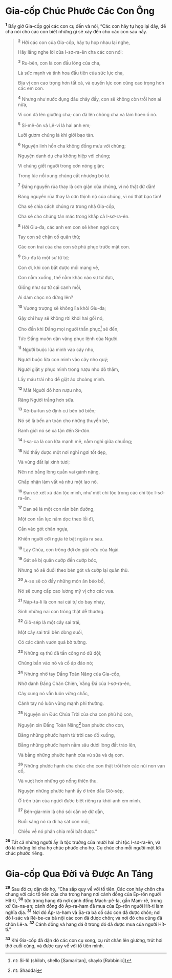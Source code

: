 # Gia-cốp Chúc Phước Các Con Ông

<sup><b>1</b></sup> Bấy giờ Gia-cốp gọi các con cụ đến và nói, “Các con hãy tụ họp lại đây, để cha nói cho các con biết những gì sẽ xảy đến cho các con sau nầy.

> <sup><b>2</b></sup> Hỡi các con của Gia-cốp, hãy tụ họp nhau lại nghe,
>
> Hãy lắng nghe lời của I-sơ-ra-ên cha các con nói:
>
> <sup><b>3</b></sup> Ru-bên, con là con đầu lòng của cha,
>
> Là sức mạnh và tinh hoa đầu tiên của sức lực cha,
>
> Ðịa vị con cao trọng hơn tất cả, và quyền lực con cũng cao trọng hơn các em con.
>
> <sup><b>4</b></sup> Nhưng như nước đụng đâu chảy đấy, con sẽ không còn trỗi hơn ai nữa,
>
> Vì con đã lên giường cha; con đã lên chõng cha và làm hoen ố nó.
>
> <sup><b>5</b></sup> Si-mê-ôn và Lê-vi là hai anh em;
>
> Lưỡi gươm chúng là khí giới bạo tàn.
>
> <sup><b>6</b></sup> Nguyện linh hồn cha không đồng mưu với chúng;
>
> Nguyện danh dự cha không hiệp với chúng;
>
> Vì chúng giết người trong cơn nóng giận;
>
> Trong lúc nổi xung chúng cắt nhượng bò tơ.
>
> <sup><b>7</b></sup> Ðáng nguyền rủa thay là cơn giận của chúng, vì nó thật dữ dằn!
>
> Ðáng nguyền rủa thay là cơn thịnh nộ của chúng, vì nó thật bạo tàn!
>
> Cha sẽ chia cách chúng ra trong nhà Gia-cốp,
>
> Cha sẽ cho chúng tản mác trong khắp cả I-sơ-ra-ên.
>
> <sup><b>8</b></sup> Hỡi Giu-đa, các anh em con sẽ khen ngợi con;
>
> Tay con sẽ chận cổ quân thù;
>
> Các con trai của cha con sẽ phủ phục trước mặt con.
>
> <sup><b>9</b></sup> Giu-đa là một sư tử tơ;
>
> Con ơi, khi con bắt được mồi mang về,
>
> Con nằm xuống, thế nằm khác nào sư tử đực,
>
> Giống như sư tử cái canh mồi,
>
> Ai dám chọc nó đứng lên?
>
> <sup><b>10</b></sup> Vương trượng sẽ không lìa khỏi Giu-đa;
>
> Gậy chỉ huy sẽ không rời khỏi hai gối nó,
>
> Cho đến khi Ðấng mọi người thần phục[^1-ea0a0c06-08f2-4fc1-947c-1b35b7b817fb] sẽ đến,
>
> Tức Ðấng muôn dân vâng phục lệnh của Người.
>
> <sup><b>11</b></sup> Người buộc lừa mình vào cây nho,
>
> Người buộc lừa con mình vào cây nho quý;
>
> Người giặt y phục mình trong rượu nho đỏ thẳm,
>
> Lấy máu trái nho để giặt áo choàng mình.
>
> <sup><b>12</b></sup> Mắt Người đỏ hơn rượu nho,
>
> Răng Người trắng hơn sữa.
>
> <sup><b>13</b></sup> Xê-bu-lun sẽ định cư bên bờ biển;
>
> Nó sẽ là bến an toàn cho những thuyền bè,
>
> Ranh giới nó sẽ xa tận đến Si-đôn.
>
> <sup><b>14</b></sup> I-sa-ca là con lừa mạnh mẽ, nằm nghỉ giữa chuồng;
>
> <sup><b>15</b></sup> Nó thấy được một nơi nghỉ ngơi tốt đẹp,
>
> Và vùng đất lại xinh tươi;
>
> Nên nó bằng lòng quằn vai gánh nặng,
>
> Chấp nhận làm vất vả như một lao nô.
>
> <sup><b>16</b></sup> Ðan sẽ xét xử dân tộc mình, như một chi tộc trong các chi tộc I-sơ-ra-ên.
>
> <sup><b>17</b></sup> Ðan sẽ là một con rắn bên đường,
>
> Một con rắn lục nằm dọc theo lối đi,
>
> Cắn vào gót chân ngựa,
>
> Khiến người cỡi ngựa té bật ngửa ra sau.
>
> <sup><b>18</b></sup> Lạy Chúa, con trông đợi ơn giải cứu của Ngài.
>
> <sup><b>19</b></sup> Gát sẽ bị quân cướp đến cướp bóc,
>
> Nhưng nó sẽ đuổi theo bén gót và cướp lại quân thù.
>
> <sup><b>20</b></sup> A-se sẽ có đầy những món ăn béo bổ,
>
> Nó sẽ cung cấp cao lương mỹ vị cho các vua.
>
> <sup><b>21</b></sup> Náp-ta-li là con nai cái tự do bay nhảy,
>
> Sinh những nai con trông thật dễ thương.
>
> <sup><b>22</b></sup> Giô-sép là một cây sai trái,
>
> Một cây sai trái bên dòng suối,
>
> Có các cành vươn quá bờ tường.
>
> <sup><b>23</b></sup> Những xạ thủ đã tấn công nó dữ dội;
>
> Chúng bắn vào nó và cố áp đảo nó;
>
> <sup><b>24</b></sup> Nhưng nhờ tay Ðấng Toàn Năng của Gia-cốp,
>
> Nhờ danh Ðấng Chăn Chiên, Vầng Ðá của I-sơ-ra-ên,
>
> Cây cung nó vẫn luôn vững chắc,
>
> Cánh tay nó luôn vững mạnh phi thường.
>
> <sup><b>25</b></sup> Nguyện xin Ðức Chúa Trời của cha con phù hộ con,
>
> Nguyện xin Ðấng Toàn Năng[^2-ea0a0c06-08f2-4fc1-947c-1b35b7b817fb] ban phước cho con,
>
> Bằng những phước hạnh từ trời cao đổ xuống,
>
> Bằng những phước hạnh nằm sâu dưới lòng đất trào lên,
>
> Và bằng những phước hạnh của vú sữa và dạ con.
>
> <sup><b>26</b></sup> Những phước hạnh cha chúc cho con thật trổi hơn các núi non vạn cổ,
>
> Và vượt hơn những gò nổng thiên thu.
>
> Nguyện những phước hạnh ấy ở trên đầu Giô-sép,
>
> Ở trên trán của người được biệt riêng ra khỏi anh em mình.
>
> <sup><b>27</b></sup> Bên-gia-min là chó sói cắn xé dữ dằn,
>
> Buổi sáng nó ra đi hạ sát con mồi,
>
> Chiều về nó phân chia mồi bắt được.”

<sup><b>28</b></sup> Tất cả những người ấy là tộc trưởng của mười hai chi tộc I-sơ-ra-ên, và đó là những lời cha họ chúc phước cho họ. Cụ chúc cho mỗi người một lời chúc phước riêng.

# Gia-cốp Qua Ðời và Ðược An Táng

<sup><b>29</b></sup> Sau đó cụ dặn dò họ, “Cha sắp quy về với tổ tiên. Các con hãy chôn cha chung với các tổ tiên của cha trong hang nơi cánh đồng của Ép-rôn người Hít-ti, <sup><b>30</b></sup> tức trong hang đá nơi cánh đồng Mạch-pê-la, gần Mam-rê, trong xứ Ca-na-an; cánh đồng đó Áp-ra-ham đã mua của Ép-rôn người Hít-ti làm nghĩa địa. <sup><b>31</b></sup> Nơi đó Áp-ra-ham và Sa-ra bà cố các con đã được chôn; nơi đó I-sác và Rê-be-ca bà nội các con đã được chôn; và nơi đó cha cũng đã chôn Lê-a. <sup><b>32</b></sup> Cánh đồng và hang đá ở trong đó đã được mua của người Hít-ti.”

<sup><b>33</b></sup> Khi Gia-cốp đã dặn dò các con cụ xong, cụ rút chân lên giường, trút hơi thở cuối cùng, và được quy về với tổ tiên mình.

[^1-ea0a0c06-08f2-4fc1-947c-1b35b7b817fb]: nt: Si-lô (shiloh, shello \[Samaritan], shaylo \[Rabbinic])

[^2-ea0a0c06-08f2-4fc1-947c-1b35b7b817fb]: nt: Shaddai
